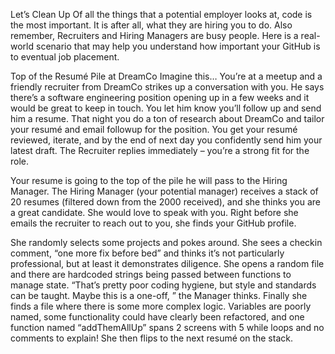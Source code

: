 Let’s Clean Up
Of all the things that a potential employer looks at, code is the most important. It is after all, what they are hiring you to do. Also remember, Recruiters and Hiring Managers are busy people. Here is a real-world scenario that may help you understand how important your GitHub is to eventual job placement.

Top of the Resumé Pile at DreamCo
Imagine this… You’re at a meetup and a friendly recruiter from DreamCo strikes up a conversation with you. He says there’s a software engineering position opening up in a few weeks and it would be great to keep in touch. You let him know you’ll follow up and send him a resume. That night you do a ton of research about DreamCo and tailor your resumé and email followup for the position. You get your resumé reviewed, iterate, and by the end of next day you confidently send him your latest draft. The Recruiter replies immediately – you’re a strong fit for the role.

Your resume is going to the top of the pile he will pass to the Hiring Manager. The Hiring Manager (your potential manager) receives a stack of 20 resumes (filtered down from the 2000 received), and she thinks you are a great candidate. She would love to speak with you. Right before she emails the recruiter to reach out to you, she finds your GitHub profile.

She randomly selects some projects and pokes around. She sees a checkin comment, “one more fix before bed” and thinks it’s not particularly professional, but at least it demonstrates diligence. She opens a random file and there are hardcoded strings being passed between functions to manage state. “That’s pretty poor coding hygiene, but style and standards can be taught. Maybe this is a one-off, ” the Manager thinks. Finally she finds a file where there is some more complex logic. Variables are poorly named, some functionality could have clearly been refactored, and one function named “addThemAllUp” spans 2 screens with 5 while loops and no comments to explain! She then flips to the next resumé on the stack.
